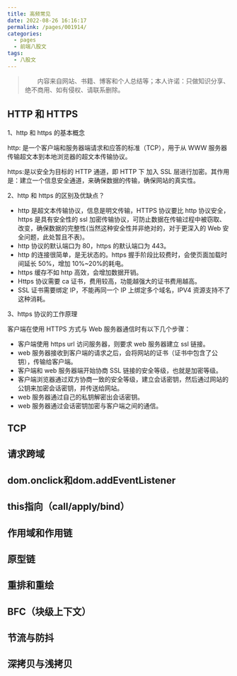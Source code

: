 ```yaml
---
title: 高频常见
date: 2022-08-26 16:16:17
permalink: /pages/001914/
categories:
  - pages
  - 前端八股文
tags:
  - 八股文
---
```

>  &emsp;&emsp;内容来自网站、书籍、博客和个人总结等；本人许诺：只做知识分享、绝不商用、如有侵权、请联系删除。

## HTTP 和 HTTPS
1、http 和 https 的基本概念

http: 是一个客户端和服务器端请求和应答的标准（TCP），用于从 WWW 服务器传输超文本到本地浏览器的超文本传输协议。

https:是以安全为目标的 HTTP 通道，即 HTTP 下 加入 SSL 层进行加密。其作用是：建立一个信息安全通道，来确保数据的传输，确保网站的真实性。

2、http 和 https 的区别及优缺点？

- http 是超文本传输协议，信息是明文传输，HTTPS 协议要比 http 协议安全，https 是具有安全性的 ssl 加密传输协议，可防止数据在传输过程中被窃取、改变，确保数据的完整性(当然这种安全性并非绝对的，对于更深入的 Web 安全问题，此处暂且不表)。
- http 协议的默认端口为 80，https 的默认端口为 443。
- http 的连接很简单，是无状态的。https 握手阶段比较费时，会使页面加载时间延长 50%，增加 10%~20%的耗电。
- https 缓存不如 http 高效，会增加数据开销。
- Https 协议需要 ca 证书，费用较高，功能越强大的证书费用越高。
- SSL 证书需要绑定 IP，不能再同一个 IP 上绑定多个域名，IPV4 资源支持不了这种消耗。

3、https 协议的工作原理

客户端在使用 HTTPS 方式与 Web 服务器通信时有以下几个步骤：
- 客户端使用 https url 访问服务器，则要求 web 服务器建立 ssl 链接。
- web 服务器接收到客户端的请求之后，会将网站的证书（证书中包含了公钥），传输给客户端。
- 客户端和 web 服务器端开始协商 SSL 链接的安全等级，也就是加密等级。
- 客户端浏览器通过双方协商一致的安全等级，建立会话密钥，然后通过网站的公钥来加密会话密钥，并传送给网站。
- web 服务器通过自己的私钥解密出会话密钥。
- web 服务器通过会话密钥加密与客户端之间的通信。

## TCP
## 请求跨域
## dom.onclick和dom.addEventListener
## this指向（call/apply/bind）
## 作用域和作用链
## 原型链
## 重排和重绘
## BFC（块级上下文）
## 节流与防抖
## 深拷贝与浅拷贝
